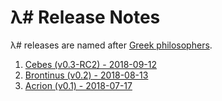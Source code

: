 # λ# Release Notes

λ# releases are named after [Greek philosophers](https://en.wikipedia.org/wiki/List_of_ancient_Greek_philosophers).

1. [Cebes (v0.3-RC2) - 2018-09-12](ReleaseNotes-2018-09-12.md)
1. [Brontinus (v0.2) - 2018-08-13](ReleaseNotes-2018-08-13.md)
1. [Acrion (v0.1) - 2018-07-17](ReleaseNotes-2018-07-17)
